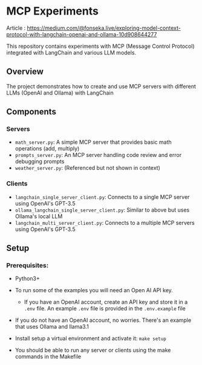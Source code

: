 # MCP Experiments

Article : https://medium.com/@fonseka.live/exploring-model-context-protocol-with-langchain-openai-and-ollama-10d908644277

This repository contains experiments with MCP (Message Control Protocol) integrated with LangChain and various LLM models.

## Overview
The project demonstrates how to create and use MCP servers with different LLMs (OpenAI and Ollama) with LangChain

## Components

### Servers
- `math_server.py`: A simple MCP server that provides basic math operations (add, multiply)
- `prompts_server.py`: An MCP server handling code review and error debugging prompts
- `weather_server.py`: (Referenced but not shown in context)

### Clients
- `langchain_single_server_client.py`: Connects to a single MCP server using OpenAI's GPT-3.5
- `ollama_langchain_single_server_client.py`: Similar to above but uses Ollama's local LLM
- `langchain_multi_server_client.py`:  Connects to a multiple MCP servers using OpenAI's GPT-3.5

## Setup

### Prerequisites: 
- Python3+ 
- To run some of the examples you will need an Open AI API key.
    - If you have an OpenAI account, create an API key and store it in a `.env` file. An example `.env` file is provided in the `.env.example` file
- If you do not have an OpenAI account, no worries. There's an example that uses Ollama and llama3.1 
- Install setup a virtual environment and activate it: `make setup` 
 
- You should be able to run any server or clients using the make commands in the Makefile
